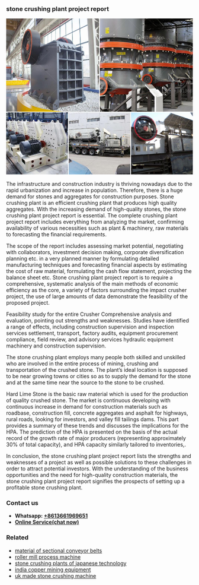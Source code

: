 <h3>stone crushing plant project report</h3><img src='1706754280.jpg' alt=''><p>The infrastructure and construction industry is thriving nowadays due to the rapid urbanization and increase in population. Therefore, there is a huge demand for stones and aggregates for construction purposes. Stone crushing plant is an efficient crushing plant that produces high quality aggregates. With the increasing demand of high-quality stones, the stone crushing plant project report is essential. The complete crushing plant project report includes everything from analyzing the market, confirming availability of various necessities such as plant & machinery, raw materials to forecasting the financial requirements.</p><p>The scope of the report includes assessing market potential, negotiating with collaborators, investment decision making, corporate diversification planning etc. in a very planned manner by formulating detailed manufacturing techniques and forecasting financial aspects by estimating the cost of raw material, formulating the cash flow statement, projecting the balance sheet etc. Stone crushing plant project report is to require a comprehensive, systematic analysis of the main methods of economic efficiency as the core, a variety of factors surrounding the impact crusher project, the use of large amounts of data demonstrate the feasibility of the proposed project.</p><p>Feasibility study for the entire Crusher Comprehensive analysis and evaluation, pointing out strengths and weaknesses. Studies have identified a range of effects, including construction supervision and inspection services settlement, transport, factory audits, equipment procurement compliance, field review, and advisory services hydraulic equipment machinery and construction supervision.</p><p>The stone crushing plant employs many people both skilled and unskilled who are involved in the entire process of mining, crushing and transportation of the crushed stone. The plant’s ideal location is supposed to be near growing towns or cities so as to supply the demand for the stone and at the same time near the source to the stone to be crushed.</p><p>Hard Lime Stone is the basic raw material which is used for the production of quality crushed stone. The market is continuous developing with continuous increase in demand for construction materials such as roadbase, construction fill, concrete aggregates and asphalt for highways, rural roads, looking for investors, and valley fill tailings dams. This part provides a summary of these trends and discusses the implications for the HPA. The prediction of the HPA is presented on the basis of the actual record of the growth rate of major producers (representing approximately 30% of total capacity), and HPA capacity similarly tailored to inventories,.</p><p>In conclusion, the stone crushing plant project report lists the strengths and weaknesses of a project as well as possible solutions to these challenges in order to attract potential investors. With the understanding of the business opportunities and the need for high-quality construction materials, the stone crushing plant project report signifies the prospects of setting up a profitable stone crushing plant.</p><h3>Contact us</h3><ul><li><strong>Whatsapp:&nbsp;<a href="https://wa.me/8613661969651">+8613661969651</a></strong></li><li><a href="https://swt.shibang-china.com/?git&amp;zhl&amp;stone crushing plant project report"><strong>Online Service(chat now)</strong></a></li></ul><h3>Related</h3><ul><li><a href='material of sectional conveyor belts.md'>material of sectional conveyor belts</a></li><li><a href='roller mill process machine.md'>roller mill process machine</a></li><li><a href='stone crushing plants of japanese technology.md'>stone crushing plants of japanese technology</a></li><li><a href='india copper mining equipment.md'>india copper mining equipment</a></li><li><a href='uk made stone crushing machine.md'>uk made stone crushing machine</a></li></ul>